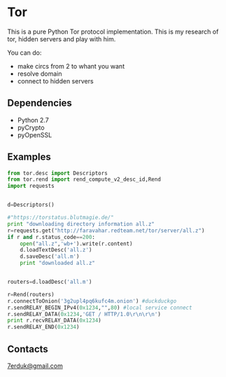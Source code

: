 # Tor
This is a pure Python Tor protocol implementation. This is my research of tor, hidden servers and play with him. 

You can do:
- make circs from 2 to whant you want
- resolve domain
- connect to hidden servers


## Dependencies

- Python 2.7
- pyCrypto
- pyOpenSSL


## Examples
``` python
from tor.desc import Descriptors
from tor.rend import rend_compute_v2_desc_id,Rend
import requests


d=Descriptors()

#"https://torstatus.blutmagie.de/"
print "downloading directory information all.z"
r=requests.get("http://faravahar.redteam.net/tor/server/all.z")
if r and r.status_code==200:
    open("all.z",'wb+').write(r.content)
    d.loadTextDesc('all.z')
    d.saveDesc('all.m')
    print "downloaded all.z"


routers=d.loadDesc('all.m')

r=Rend(routers)
r.connectToOnion('3g2upl4pq6kufc4m.onion') #duckduckgo
r.sendRELAY_BEGIN_IPv4(0x1234,"",80) #local service connect
r.sendRELAY_DATA(0x1234,'GET / HTTP/1.0\r\n\r\n')
print r.recvRELAY_DATA(0x1234)
r.sendRELAY_END(0x1234)
```

## Contacts

7erduk@gmail.com

